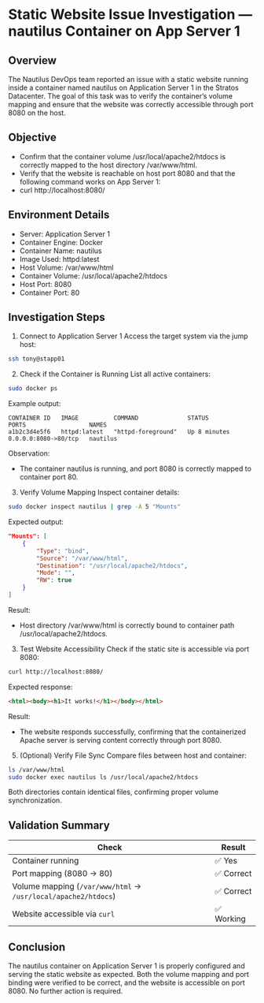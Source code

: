 # Static Website Issue Investigation — nautilus Container on App Server 1

## Overview
The Nautilus DevOps team reported an issue with a static website running inside a container named nautilus on Application Server 1 in the Stratos Datacenter.
The goal of this task was to verify the container’s volume mapping and ensure that the website was correctly accessible through port 8080 on the host.

## Objective
  - Confirm that the container volume /usr/local/apache2/htdocs is correctly mapped to the host directory /var/www/html.
  - Verify that the website is reachable on host port 8080 and that the following command works on App Server 1:
  - curl http://localhost:8080/

## Environment Details
  - Server: Application Server 1
  - Container Engine: Docker
  - Container Name: nautilus
  - Image Used: httpd:latest
  - Host Volume: /var/www/html
  - Container Volume: /usr/local/apache2/htdocs
  - Host Port: 8080
  - Container Port: 80

## Investigation Steps
1. Connect to Application Server 1
Access the target system via the jump host:
```bash
ssh tony@stapp01
```
2. Check if the Container is Running
List all active containers:
```bash
sudo docker ps
```
Example output:
```nginx
CONTAINER ID   IMAGE          COMMAND              STATUS         PORTS                  NAMES
a1b2c3d4e5f6   httpd:latest   "httpd-foreground"   Up 8 minutes   0.0.0.0:8080->80/tcp   nautilus
```
Observation:
  - The container nautilus is running, and port 8080 is correctly mapped to container port 80.

3. Verify Volume Mapping
Inspect container details:
```bash
sudo docker inspect nautilus | grep -A 5 "Mounts"
```

Expected output:
```json
"Mounts": [
    {
        "Type": "bind",
        "Source": "/var/www/html",
        "Destination": "/usr/local/apache2/htdocs",
        "Mode": "",
        "RW": true
    }
]
```

Result:
  - Host directory /var/www/html is correctly bound to container path /usr/local/apache2/htdocs.

3. Test Website Accessibility
Check if the static site is accessible via port 8080:
```bash
curl http://localhost:8080/
```
Expected response:
```html
<html><body><h1>It works!</h1></body></html>
```
Result:
  - The website responds successfully, confirming that the containerized Apache server is serving content correctly through port 8080.

5. (Optional) Verify File Sync
Compare files between host and container:
```bash
ls /var/www/html
sudo docker exec nautilus ls /usr/local/apache2/htdocs
```
Both directories contain identical files, confirming proper volume synchronization.

## Validation Summary
| Check                                                          | Result    |
| -------------------------------------------------------------- | --------- |
| Container running                                              | ✅ Yes     |
| Port mapping (8080 → 80)                                       | ✅ Correct |
| Volume mapping (`/var/www/html` → `/usr/local/apache2/htdocs`) | ✅ Correct |
| Website accessible via `curl`                                  | ✅ Working |

## Conclusion
The nautilus container on Application Server 1 is properly configured and serving the static website as expected.
Both the volume mapping and port binding were verified to be correct, and the website is accessible on port 8080.
No further action is required.
